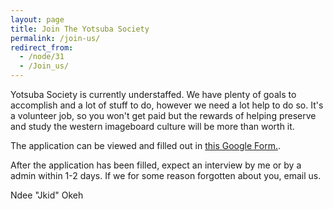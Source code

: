 ```yaml
---
layout: page
title: Join The Yotsuba Society
permalink: /join-us/
redirect_from:
  - /node/31
  - /Join_us/
---
```


Yotsuba Society is currently understaffed. We have plenty of goals to accomplish and a lot of stuff to do, however we need a lot help to do so. It's a volunteer job, so you won't get paid but the rewards of helping preserve and study the western imageboard culture will be more than worth it.

The application can be viewed and filled out in [this Google Form.](https://docs.google.com/spreadsheet/viewform?hl=en_US&formkey=dENwaUZBajh2WjU3ckE5bjNDbjQwclE6MQ#gid=0).

After the application has been filled, expect an interview by me or by a admin within 1-2 days. If we for some reason forgotten about you, email us.

Ndee "Jkid" Okeh
